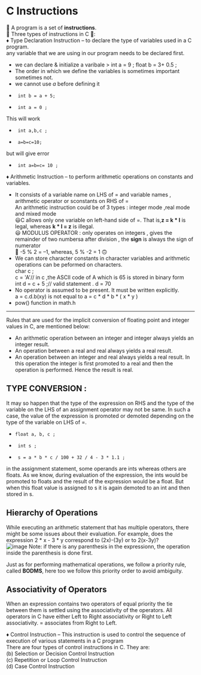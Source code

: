   # C Instructions <br>
   :jigsaw: A program is a set of **instructions**.<br>
  :abacus: Three types of instructions in C :abacus::<br>
:diamonds: Type Declaration Instruction –  to declare the type of variables used in a C program.<br>
any variable that we are using in our program needs to be declared first.<br>
- we can declare & initialize a varibale > int a = 9 ; float b = 3+ 0.5 ; <br>
- The order in which we define the variables is sometimes important sometimes not. <br>
- we cannot use *a* before defining it<br>
-      int b = a + 5; 
-      int a = 0 ; 
This will work <br>
-      int a,b,c ;
-      a=b=c=10;
but  will give error<br>
-      int a=b=c= 10 ;
:diamonds: Arithmetic Instruction – to perform arithmetic operations on constants and variables.<br>
- It consists of a variable name on LHS of = and variable names , arithmetic operator or sconstants on RHS  of = <br>
An arithmetic instruction could be of 3 types : integer mode ,real mode and mixed mode<br>
:smiley:C allows only one variable on left-hand side of =. That is,**z = k * l** is legal, whereas **k * l = z** is illegal. </br>
:smiley: MODULUS OPERATOR : only operates on integers , gives the remainder of two numbersa after division , the **sign** is always the sign of numerator <br>
:slightly_smiling_face: -5 % 2 = –1, whereas, 5 % -2 = 1 :upside_down_face: <br>
- We can store character constants in character variables and arithmetic operations can be peformed on characters.<br>
 char c ; <br> 
 c = 'A'// in c ,the ASCII code of A which is 65 is stored in binary form <br>
 int d = c + 5 ;// valid statement . d = 70 <br>
 - No operator is assumed to be present. It must be written explicitly. <br>
   a = c.d.b(xy) is not equal to a = c * d * b * ( x * y ) <br>
 - pow() function in math.h

-------------

Rules that are used for the implicit conversion of floating
point and integer values in C, are mentioned below:

- An arithmetic operation between an integer and integer always yields an integer result.
- An operation between a real and real always yields a real result.
- An operation between an integer and real always yields a real result. In this operation the integer is first promoted to a real and then the operation is performed. Hence the result is real.

## TYPE CONVERSION : <br>
 It may so happen that the type of the expression on RHS and the type of the variable on the LHS of an assignment operator may not be same. In such a case, the value of the expression is promoted or demoted depending on the type of the variable on LHS of =.
 -     float a, b, c ;
 -      int s ;
 -      s = a * b * c / 100 + 32 / 4 - 3 * 1.1 ;
  in the assignment statement, some operands are ints whereas others are floats. As we know, during evaluation of the expression, the ints would be promoted to floats and the     result of the expression would be a float. But when this float value is assigned to s it is again demoted to an int and then stored in s.<br>
  
  
## Hierarchy of Operations
While executing an arithmetic statement that has multiple operators, there might be some issues about their evaluation. For example, does 
the expression 2 * x - 3 * y correspond to (2x)-(3y) or to 2(x-3y)? <br>
![image](https://user-images.githubusercontent.com/64036955/119967249-c5a21e80-bfc9-11eb-9b48-d0c4a3a63e9d.png)
Note: if there is any parenthesis in the expressionn, the operation inside the parenthesis is done first. 

Just as for performing mathematical operations, we follow a priority rule, called **BODMS**, here too we follow this priority order to avoid ambiguity.

 ## Associativity of Operators
When an expression contains two operators of equal priority the tie between them is settled using the associativity of the operators. All operators in C have either Left to Right associativity or Right to Left associativity.
 = associates from Right to Left.<br>
 
:diamonds: Control Instruction – This instruction is used to control the sequence of execution of various statements in a C program<br>
There are four types of control instructions in C. They are: <br>
(b) Selection or Decision Control Instruction <br>
(c) Repetition or Loop Control Instruction <br>
(d) Case Control Instruction <br>


   

